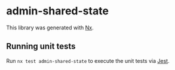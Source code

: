 # admin-shared-state

This library was generated with [Nx](https://nx.dev).

## Running unit tests

Run `nx test admin-shared-state` to execute the unit tests via [Jest](https://jestjs.io).
